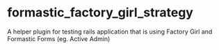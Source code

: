 # formastic_factory_girl_strategy
A helper plugin for testing rails application that is using Factory Girl and Formastic Forms (eg. Active Admin)
